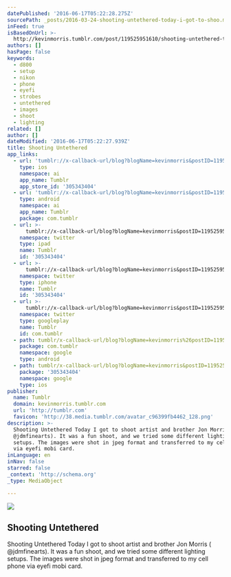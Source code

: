 ```yaml
---
datePublished: '2016-06-17T05:22:28.275Z'
sourcePath: _posts/2016-03-24-shooting-untethered-today-i-got-to-shoo.md
inFeed: true
isBasedOnUrl: >-
  http://kevinmorris.tumblr.com/post/119525951610/shooting-untethered-today-i-got-to-shoot-artist
authors: []
hasPage: false
keywords:
  - d800
  - setup
  - nikon
  - phone
  - eyefi
  - strobes
  - untethered
  - images
  - shoot
  - lighting
related: []
author: []
dateModified: '2016-06-17T05:22:27.939Z'
title: Shooting Untethered
app_links:
  - url: 'tumblr://x-callback-url/blog?blogName=kevinmorris&postID=119525951610'
    type: ios
    namespace: ai
    app_name: Tumblr
    app_store_id: '305343404'
  - url: 'tumblr://x-callback-url/blog?blogName=kevinmorris&postID=119525951610'
    type: android
    namespace: ai
    app_name: Tumblr
    package: com.tumblr
  - url: >-
      tumblr://x-callback-url/blog?blogName=kevinmorris&postID=119525951610&referrer=twitter-cards
    namespace: twitter
    type: ipad
    name: Tumblr
    id: '305343404'
  - url: >-
      tumblr://x-callback-url/blog?blogName=kevinmorris&postID=119525951610&referrer=twitter-cards
    namespace: twitter
    type: iphone
    name: Tumblr
    id: '305343404'
  - url: >-
      tumblr://x-callback-url/blog?blogName=kevinmorris&postID=119525951610&referrer=twitter-cards
    namespace: twitter
    type: googleplay
    name: Tumblr
    id: com.tumblr
  - path: tumblr/x-callback-url/blog?blogName=kevinmorris%26postID=119525951610
    package: com.tumblr
    namespace: google
    type: android
  - path: tumblr/x-callback-url/blog?blogName=kevinmorris&postID=119525951610
    package: '305343404'
    namespace: google
    type: ios
publisher:
  name: Tumblr
  domain: kevinmorris.tumblr.com
  url: 'http://tumblr.com'
  favicon: 'http://38.media.tumblr.com/avatar_c96399fb4462_128.png'
description: >-
  Shooting Untethered Today I got to shoot artist and brother Jon Morris (
  @jdmfinearts). It was a fun shoot, and we tried some different lighting
  setups. The images were shot in jpeg format and transferred to my cell phone
  via eyefi mobi card.
inLanguage: en
inNav: false
starred: false
_context: 'http://schema.org'
_type: MediaObject

---
```

<article style=""><img src="https://s3-us-west-2.amazonaws.com/the-grid-img/p/b588f4c300d74a792d45159adae31764eb061be5.jpg" /><h1>Shooting Untethered</h1><p>Shooting Untethered Today I got to shoot artist and brother Jon Morris ( @jdmfinearts). It was a fun shoot, and we tried some different lighting setups. The images were shot in jpeg format and transferred to my cell phone via eyefi mobi card.</p></article>